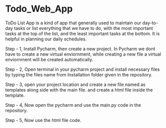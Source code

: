 # Todo_Web_App
ToDo List App is a kind of app that generally used to maintain our day-to-day tasks or list everything that we have to do, with the most important tasks at the top of the list, and the least important tasks at the bottom. It is helpful in planning our daily schedules.

Step - 1, Install Pycharm, then create a new project. In Pycharm we dont have to create a new virtual enviornment, while creating a new file a virtual enviornment will be created automatically.

Step - 2, Open terminal in your pycharm project and install necessary files by typing the files name from Installation folder given in the repository.

Step - 3, open your project location and create a new file named as templates along side with the main file. and create a html file inside the template.

Step - 4, Now open the pycharm and use the main.py code in the repository.

Step - 5, Now use the html file code.
